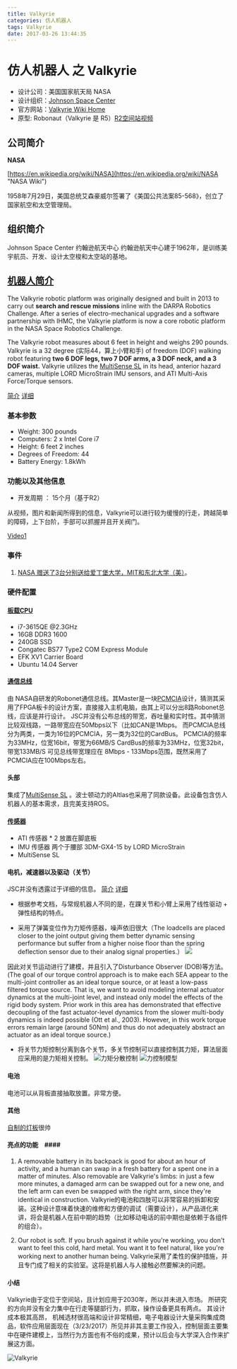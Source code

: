 ```yaml
---
title: Valkyrie
categories: 仿人机器人
tags: Valkyrie
date: 2017-03-26 13:44:35
---
```



# 仿人机器人 之 Valkyrie #

- 设计公司：美国国家航天局 NASA
- 设计组织：[Johnson Space Center](https://www.nasa.gov/centers/johnson/home/index.html "JSC")
- 官方网站：[Valkyrie Wiki Home](https://gitlab.com/nasa-jsc-robotics/valkyrie/wikis/home)
- 原型: Robonaut（Valkyrie 是 R5）[R2空间站视频](https://youtu.be/grieVTdxsNI)


## 公司简介 ##

**NASA**

[https://en.wikipedia.org/wiki/NASA](https://en.wikipedia.org/wiki/NASA "NASA Wiki")

1958年7月29日，美国总统艾森豪威尔签署了《美国公共法案85-568》，创立了国家航空和太空管理局。

## 组织简介 ##

Johnson Space Center 约翰逊航天中心
约翰逊航天中心建于1962年，是训练美宇航员、开发、设计太空梭和太空站的基地。

## [机器人简介](http://nasa-jsc-robotics.github.io/valkyrie/) ##

The Valkyrie robotic platform was originally designed and built in 2013 to carry out **search and rescue missions** inline with the DARPA Robotics Challenge. After a series of electro-mechanical upgrades and a software partnership with IHMC, the Valkyrie platform is now a core robotic platform in the NASA Space Robotics Challenge.

The Valkyrie robot measures about 6 feet in height and weighs 290 pounds. Valkyrie is a 32 degree (实际44，算上小臂和手) of freedom (DOF) walking robot featuring **two 6 DOF legs, two 7 DOF arms, a 3 DOF neck, and a 3 DOF waist.** Valkyrie utilizes the [MultiSense SL](http://carnegierobotics.com/multisense-sl/) in its head, anterior hazard cameras, multiple LORD MicroStrain IMU sensors, and ATI Multi-Axis Force/Torque sensors.

[简介](https://www.nasa.gov/sites/default/files/atoms/files/r5_fact_sheet.pdf)
[详细](http://sites.utexas.edu/hcrl/files/2016/01/jfr-valkyrie-actuator-control-final.pdf)

### 基本参数 ###

- Weight: 300 pounds 
- Computers: 2 x Intel Core i7
- Height: 6 feet 2 inches 
- Degrees of Freedom: 44
- Battery Energy: 1.8kWh

### 功能以及其他信息 ###

- 开发周期 ： 15个月（基于R2）


从视频，图片和新闻所得到的信息，Valkyrie可以进行较为缓慢的行走，跨越简单的障碍，上下台阶，手部可以抓握并且开关阀门。

[Video1](https://youtu.be/IE-YBaYjbqY)

### 事件 ###
1. [NASA 赠送了3台分别送给爱丁堡大学，MIT和东北大学（美）](http://spectrum.ieee.org/automaton/robotics/humanoids/new-r5-valkyrie-robots)。

### 硬件配置 ###

#### [板载CPU](https://gitlab.com/nasa-jsc-robotics/valkyrie/wikis/Onboard-Computers) ####

- i7-3615QE @2.3GHz
- 16GB DDR3 1600
- 240GB SSD
- Congatec BS77 Type2 COM Express Module
- EFK XV1 Carrier Board
- Ubuntu 14.04 Server

#### [通信总线](https://gitlab.com/nasa-jsc-robotics/valkyrie/wikis/Robonet) ####

由 NASA自研发的Robonet通信总线。其Master是一块[PCMCIA](https://en.wikipedia.org/wiki/PC_Card)设计，猜测其采用了FPGA板卡的设计方案，直接接入主机电脑，由其上可以分出8路Robonet总线，应该是并行设计。 JSC并没有公布总线的带宽，吞吐量和实时性。其中猜测比较双线路，一路带宽应在50Mbps以下（比如CAN是1Mbps。
而PCMCIA总线分为两类，一类为16位的PCMCIA，另一类为32位的CardBus。
PCMCIA的频率为33MHz，位宽16bit，带宽为66MB/S
CardBus的频率为33MHz，位宽32bit，带宽133MB/S
可见总线带宽理应在 8Mbps - 133Mbps范围，既然采用了PCMCIA应在100Mbps左右。


#### 头部 ####

集成了[MultiSense SL](http://carnegierobotics.com/multisense-sl/) 。波士顿动力的Altlas也采用了同款设备。此设备包含仿人机器人的基本需求，且完美支持ROS。

#### [传感器](https://gitlab.com/nasa-jsc-robotics/valkyrie/wikis/Sensors) ####

- ATI 传感器 * 2 放置在脚底板
- IMU 传感器 两个于腰部 3DM-GX4-15 by LORD MicroStrain 
- MultiSense SL

#### 电机，减速器以及驱动（关节） ####

JSC并没有透露过于详细的信息。
[简介](https://www.nasa.gov/sites/default/files/atoms/files/r5_fact_sheet.pdf)
[详细](http://sites.utexas.edu/hcrl/files/2016/01/jfr-valkyrie-actuator-control-final.pdf)



- 根据参考文档，与常规机器人不同的是，在踝关节和小臂上采用了线性驱动 + 弹性结构的特点。

- 采用了弹簧变位作为力矩传感器，噪声依旧很大（The loadcells are placed closer to the joint output giving them better dynamic sensing performance but suffer from a higher noise floor than the spring deflection sensor due to their analog signal properties.）
![](/img/valkyrie/figure5.jpg)

因此对关节运动进行了建模，并且引入了Disturbance Observer (DOB)等方法。(The goal of our torque control approach is to make each SEA appear to the multi-joint controller as an
ideal torque source, or at least a low-pass filtered torque source. That is, we want to avoid modeling internal
actuator dynamics at the multi-joint level, and instead only model the effects of the rigid body system. Prior
work in this area has demonstrated that effective decoupling of the fast actuator-level dynamics from the
slower multi-body dynamics is indeed possible (Ott et al., 2003). However, in this work torque errors remain
large (around 50Nm) and thus do not adequately abstract an actuator as an ideal torque source.)

- 将关节力矩控制分离到各个关节，多关节控制可以直接控制其力矩，算法层面应采用的是力矩相关控制。
![力矩分散控制](/img/valkyrie/figure2.jpg)
![力控制模型](/img/valkyrie/figure2.jpg)




#### 电池 ####

电池可以从背板直接抽取放置。非常方便。

#### 其他 ####

[自制的灯板](https://gitlab.com/nasa-jsc-robotics/valkyrie/wikis/Ring-LED-Legend)很帅

#### 亮点的功能　####
1.  A removable battery in its backpack is good for about an hour of activity, and a human can swap in a fresh battery for a spent one in a matter of minutes. Also removable are Valkyrie's limbs: in just a few more minutes, a damaged arm can be swapped out for a new one, and the left arm can even be swapped with the right arm, since they're identical in construction.
Valkyrie的电池和四肢可以非常容易的拆卸和安装。这种设计意味着快速的维修和方便的调试（需要设计），从产品进化来讲，将会是机器人在前中期的趋势（比如移动电话的前中期也是依赖于各组件的组合）。

2. Our robot is soft. If you brush against it while you're working, you don't want to feel this cold, hard metal. You want it to feel natural, like you're working next to another human being. 
Valkyrie采用了柔性的保护措施，并且专门成了相关的实验室。这将是机器人与人接触必然要解决的问题。

#### 小结 ####

Valkyrie由于定位于空间站，且计划应用于2030年，所以并未进入市场。 所研究的方向并没有全力集中在行走等腿部行为，抓取，操作设备更具有两点。 其设计成本极其高昂， 机械选材很高端和设计非常精细，电子电器设计大量采购集成商品，软件应用层面现在（3/23/2017）所见并非其主要工作投入，控制层面主要集中在硬件建模上，当然行为方面也有不俗的成果，预计以后会与大学深入合作来扩展这方面。

![Valkyrie](/img/valkyrie/val_twisted.png)